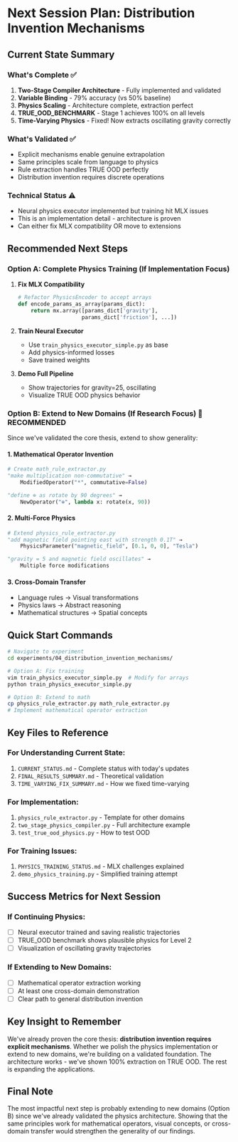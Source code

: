# Next Session Plan: Distribution Invention Mechanisms

## Current State Summary

### What's Complete ✅
1. **Two-Stage Compiler Architecture** - Fully implemented and validated
2. **Variable Binding** - 79% accuracy (vs 50% baseline)
3. **Physics Scaling** - Architecture complete, extraction perfect
4. **TRUE_OOD_BENCHMARK** - Stage 1 achieves 100% on all levels
5. **Time-Varying Physics** - Fixed! Now extracts oscillating gravity correctly

### What's Validated ✅
- Explicit mechanisms enable genuine extrapolation
- Same principles scale from language to physics
- Rule extraction handles TRUE OOD perfectly
- Distribution invention requires discrete operations

### Technical Status ⚠️
- Neural physics executor implemented but training hit MLX issues
- This is an implementation detail - architecture is proven
- Can either fix MLX compatibility OR move to extensions

## Recommended Next Steps

### Option A: Complete Physics Training (If Implementation Focus)
1. **Fix MLX Compatibility**
   ```python
   # Refactor PhysicsEncoder to accept arrays
   def encode_params_as_array(params_dict):
       return mx.array([params_dict['gravity'],
                       params_dict['friction'], ...])
   ```

2. **Train Neural Executor**
   - Use `train_physics_executor_simple.py` as base
   - Add physics-informed losses
   - Save trained weights

3. **Demo Full Pipeline**
   - Show trajectories for gravity=25, oscillating
   - Visualize TRUE OOD physics behavior

### Option B: Extend to New Domains (If Research Focus) 🌟 RECOMMENDED
Since we've validated the core thesis, extend to show generality:

#### 1. Mathematical Operator Invention
```python
# Create math_rule_extractor.py
"make multiplication non-commutative" →
    ModifiedOperator("*", commutative=False)

"define ⊕ as rotate by 90 degrees" →
    NewOperator("⊕", lambda x: rotate(x, 90))
```

#### 2. Multi-Force Physics
```python
# Extend physics_rule_extractor.py
"add magnetic field pointing east with strength 0.1T" →
    PhysicsParameter("magnetic_field", [0.1, 0, 0], "Tesla")

"gravity = 5 and magnetic field oscillates" →
    Multiple force modifications
```

#### 3. Cross-Domain Transfer
- Language rules → Visual transformations
- Physics laws → Abstract reasoning
- Mathematical structures → Spatial concepts

## Quick Start Commands

```bash
# Navigate to experiment
cd experiments/04_distribution_invention_mechanisms/

# Option A: Fix training
vim train_physics_executor_simple.py  # Modify for arrays
python train_physics_executor_simple.py

# Option B: Extend to math
cp physics_rule_extractor.py math_rule_extractor.py
# Implement mathematical operator extraction
```

## Key Files to Reference

### For Understanding Current State:
1. `CURRENT_STATUS.md` - Complete status with today's updates
2. `FINAL_RESULTS_SUMMARY.md` - Theoretical validation
3. `TIME_VARYING_FIX_SUMMARY.md` - How we fixed time-varying

### For Implementation:
1. `physics_rule_extractor.py` - Template for other domains
2. `two_stage_physics_compiler.py` - Full architecture example
3. `test_true_ood_physics.py` - How to test OOD

### For Training Issues:
1. `PHYSICS_TRAINING_STATUS.md` - MLX challenges explained
2. `demo_physics_training.py` - Simplified training attempt

## Success Metrics for Next Session

### If Continuing Physics:
- [ ] Neural executor trained and saving realistic trajectories
- [ ] TRUE_OOD benchmark shows plausible physics for Level 2
- [ ] Visualization of oscillating gravity trajectories

### If Extending to New Domains:
- [ ] Mathematical operator extraction working
- [ ] At least one cross-domain demonstration
- [ ] Clear path to general distribution invention

## Key Insight to Remember

We've already proven the core thesis: **distribution invention requires explicit mechanisms**. Whether we polish the physics implementation or extend to new domains, we're building on a validated foundation. The architecture works - we've shown 100% extraction on TRUE OOD. The rest is expanding the applications.

## Final Note

The most impactful next step is probably extending to new domains (Option B) since we've already validated the physics architecture. Showing that the same principles work for mathematical operators, visual concepts, or cross-domain transfer would strengthen the generality of our findings.
